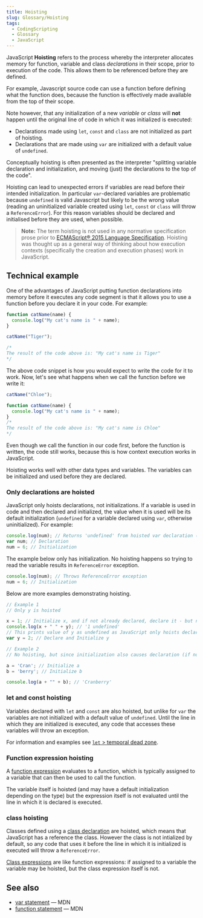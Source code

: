 ```yaml
---
title: Hoisting
slug: Glossary/Hoisting
tags:
  - CodingScripting
  - Glossary
  - JavaScript
---
```

JavaScript **Hoisting** refers to the process whereby the interpreter allocates memory for function, variable and class _declarations_ in their scope, prior to execution of the code.
This allows them to be referenced before they are defined.

For example, Javascript source code can use a function before defining what the function does, because the function is effectively made available from the top of their scope.

Note however, that any initialization of a new _variable_ or _class_ will **not** happen until the original line of code in which it was initialized is executed:
- Declarations made using `let`, `const` and `class` are not initialized as part of hoisting.
- Declarations that are made using `var` are initialized with a default value of `undefined`.

Conceptually hoisting is often presented as the interpreter "splitting variable declaration and initialization, and moving (just) the declarations to the top of the code".

Hoisting can lead to unexpected errors if variables are read before their intended initialization.
In particular `var`-declared variables are problematic because `undefined` is valid Javascript but likely to be the wrong value
(reading an uninitialized variable created using  `let`, `const` or  `class` will throw a `ReferenceError`).
For this reason variables should be declared and initialised before they are used, when possible.

> **Note:** The term hoisting is not used in any normative specification prose prior to [ECMAScript® 2015 Language Specification](https://www.ecma-international.org/ecma-262/6.0/index.html).
> Hoisting was thought up as a general way of thinking about how execution contexts (specifically the creation and execution phases) work in JavaScript.

## Technical example

One of the advantages of JavaScript putting function declarations into memory before it executes any code segment is that it allows you to use a function before you declare it in your code. For example:

```js
function catName(name) {
  console.log("My cat's name is " + name);
}

catName("Tiger");

/*
The result of the code above is: "My cat's name is Tiger"
*/
```

The above code snippet is how you would expect to write the code for it to work. Now, let's see what happens when we call the function before we write it:

```js
catName("Chloe");

function catName(name) {
  console.log("My cat's name is " + name);
}
/*
The result of the code above is: "My cat's name is Chloe"
*/
```

Even though we call the function in our code first, before the function is written, the code still works, because this is how context execution works in JavaScript.

Hoisting works well with other data types and variables.
The variables can be initialized and used before they are declared.

### Only declarations are hoisted

JavaScript only hoists declarations, not initializations.
If a variable is used in code and then declared and initialized, the value when it is used will be its default initialization (`undefined` for a variable declared using `var`, otherwise uninitialized).
For example:

```js
console.log(num); // Returns 'undefined' from hoisted var declaration (not 6)
var num; // Declaration
num = 6; // Initialization
```

The example below only has initialization.
No hoisting happens so trying to read the variable results in `ReferenceError` exception.

```js
console.log(num); // Throws ReferenceError exception
num = 6; // Initialization
```

Below are more examples demonstrating hoisting.

```js
// Example 1
// Only y is hoisted

x = 1; // Initialize x, and if not already declared, declare it - but no hoisting as there is no var in the statement.
console.log(x + " " + y); // '1 undefined'
// This prints value of y as undefined as JavaScript only hoists declarations
var y = 2; // Declare and Initialize y

// Example 2
// No hoisting, but since initialization also causes declaration (if not already declared), variables are available.

a = 'Cran'; // Initialize a
b = 'berry'; // Initialize b

console.log(a + "" + b); // 'Cranberry'
```

### let and const hoisting

Variables declared with `let` and `const` are also hoisted, but unlike for `var` the variables are not initialized with a default value of `undefined`.
Until the line in which they are initialized is executed, any code that accesses these variables will throw an exception.

For information and examples see [`let` > temporal dead zone](/en-US/docs/Web/JavaScript/Reference/Statements/let#temporal_dead_zone_tdz).

### Function expression hoisting

A [function expression](/en-US/docs/Web/JavaScript/Reference/Operators/function) evaluates to a function, which is typically assigned to a variable that can then be used to call the function.

The variable itself is hoisted (and may have a default initialization depending on the type) but the expression itself is not evaluated until the line in which it is declared is executed.

### class hoisting

Classes defined using a [class declaration](/en-US/docs/Web/JavaScript/Reference/Classes#class_declarations) are hoisted, which means that JavaScript has a reference the class.
However the class is not intialized by default, so any code that uses it before the line in which it is initialized is executed will throw a `ReferenceError`.

[Class expressions](/en-US/docs/Web/JavaScript/Reference/Classes#class_expressions) are like function expressions: if assigned to a variable the variable may be hoisted, but the class expression itself is not.


## See also

- [var statement](/en-US/docs/Web/JavaScript/Reference/Statements/var) — MDN
- [function statement](/en-US/docs/Web/JavaScript/Reference/Statements/function) — MDN
